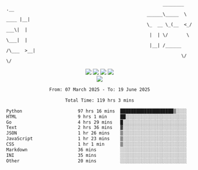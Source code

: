 ```
                                                           ________        .__ 
                                                     ______\_____  \  ____ |__|
                                                     \_  __ \_(__  <_/ ___\|  |
                                                      |  | \/       \  \___|  |
                                                      |__| /______  /\___  >__|
                                                                  \/     \/    
```

<div align="center">
  <img src="https://komarev.com/ghpvc/?username=r3ci&label=Profile%20views&color=000000&style=for-the-badge"/>
  <img src="https://img.shields.io/github/followers/R3CI?color=black&style=for-the-badge&logo=github&label=Follows"/>
  <img src="https://img.shields.io/github/stars/R3CI?color=black&style=for-the-badge&logo=github&label=Stars"/>
 
  <img src="https://github-widgetbox.vercel.app/api/profile?username=R3CI&data=followers,repositories,stars,commits&theme=rgb">
  <br>

  <img src="https://github-widgetbox.vercel.app/api/skills?languages=python,go,json&theme=rgb&includeNames=true">
  <br>
  
</p>

<!--START_SECTION:waka-->

```txt
From: 07 March 2025 - To: 19 June 2025

Total Time: 119 hrs 3 mins

Python                     97 hrs 16 mins  ████████████████████▒░░░░   81.46 %
HTML                       9 hrs 1 min     ██░░░░░░░░░░░░░░░░░░░░░░░   07.56 %
Go                         4 hrs 29 mins   █░░░░░░░░░░░░░░░░░░░░░░░░   03.77 %
Text                       2 hrs 36 mins   ▓░░░░░░░░░░░░░░░░░░░░░░░░   02.18 %
JSON                       1 hr 26 mins    ▒░░░░░░░░░░░░░░░░░░░░░░░░   01.21 %
JavaScript                 1 hr 23 mins    ▒░░░░░░░░░░░░░░░░░░░░░░░░   01.17 %
CSS                        1 hr 1 min      ▒░░░░░░░░░░░░░░░░░░░░░░░░   00.86 %
Markdown                   36 mins         ░░░░░░░░░░░░░░░░░░░░░░░░░   00.50 %
INI                        35 mins         ░░░░░░░░░░░░░░░░░░░░░░░░░   00.50 %
Other                      20 mins         ░░░░░░░░░░░░░░░░░░░░░░░░░   00.29 %
```

<!--END_SECTION:waka-->
